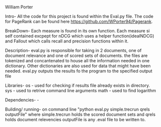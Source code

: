 William Porter

Intro-
  All the code for this project is found within the Eval.py file.
  The code for PageRank can be found here https://github.com/WPorter94/Pagerank.
  
BreakDown-
	Each measure is found in its own function. Each measure si self contained excpept for nDCG which uses a helper
	function(idealNDCG) and Fallout which calls recall and precision functions within it.
 
Description-
	eval.py is responsible for taking in 2 documents, one of document relevance and one of scored sets of documents.
	the files are tokenized and concantenated to house all the information needed in one dictionary. Other
	dictionaries are also used for data that might have been needed. eval.py outputs the results fo the program to 
	the specified output file
 
Libraries-
	os - used for checking if results file already exists in directory.
	sys - used to retrive command line arguments
	math - used to find logarithm
 
Dependencies- 
	-
 
Building/ running-
	on command line "python eval.py simple.trecrun qrels outputFile"
	where simple.trecrun holds the scored document sets and qrels holds document relevencies
	outputFile is any .eval file to be written to.    
